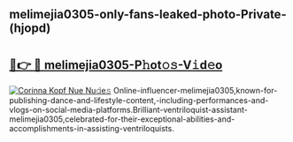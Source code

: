 ## melimejia0305-only-fans​-leaked-photo​-Private-(hjopd)


# <h2><a href="https://mediaupload.pro?title=melimejia0305&ref=git">🔗👉 🔴 melimejia0305-P𝚑ot𝚘𝚜-V𝚒d𝚎o</a></h2>

[![Corinna Kopf Nue Nu𝚍e𝚜](https://i.imgur.com/0qMVB7G.gif)](https://mediaupload.pro?title=melimejia0305&ref=git)
Online-influencer-melimejia0305,known-for-publishing-dance-and-lifestyle-content,-including-performances-and-vlogs-on-social-media-platforms.Brilliant-ventriloquist-assistant-melimejia0305,celebrated-for-their-exceptional-abilities-and-accomplishments-in-assisting-ventriloquists.  